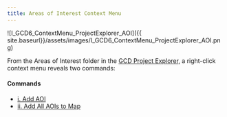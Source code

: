 ```yaml
---
title: Areas of Interest Context Menu
---
```


![I_GCD6_ContextMenu_ProjectExplorer_AOI]({{ site.baseurl}}/assets/images/I_GCD6_ContextMenu_ProjectExplorer_AOI.png)

From the Areas of Interest folder in the [GCD Project Explorer](http://gcd6help.joewheaton.org/gcd-command-reference/gcd-project-explorer), a right-click context menu reveals two commands:

#### Commands

- [i. Add AOI](http://gcd6help.joewheaton.org/gcd-command-reference/gcd-project-explorer/i-areas-of-interest-context-menu/i-add-aoi)
- [ii. Add All AOIs to Map](http://gcd6help.joewheaton.org/gcd-command-reference/gcd-project-explorer/i-areas-of-interest-context-menu/ii-add-all-aois-to-map)

